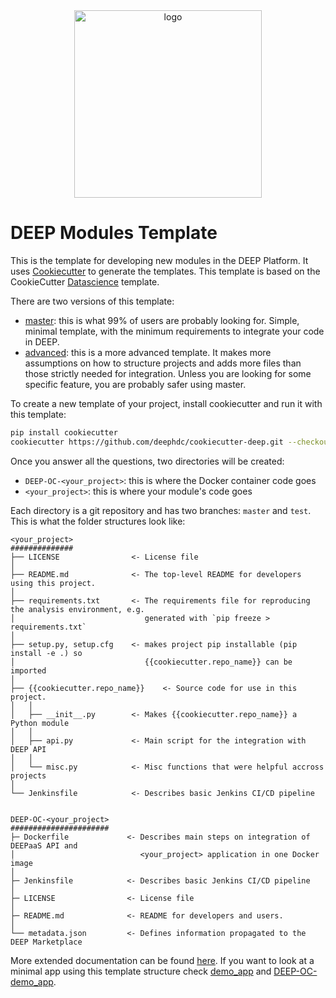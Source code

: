 <div align="center">
<img src="https://marketplace.deep-hybrid-datacloud.eu/images/logo-deep.png" alt="logo" width="300"/>
</div>

# DEEP Modules Template

This is the template for developing new modules in the DEEP Platform. It uses [Cookiecutter](https://cookiecutter.readthedocs.io) to generate the templates. This template is based on the CookieCutter [Datascience](http://drivendata.github.io/cookiecutter-data-science/) template.

There are two versions of this template:
* [master](https://github.com/deephdc/cookiecutter-deep/tree/master): this is what 99% of users are probably looking for. Simple, minimal template, with the minimum requirements to integrate your code in DEEP.
* [advanced](https://github.com/deephdc/cookiecutter-deep/tree/advanced): this is a more advanced template. It makes more assumptions on how to structure projects and adds more files than those strictly needed for integration. Unless you are looking for some specific feature, you are probably safer using master.

To create a new template of your project, install cookiecutter and run it with this template: 
``` bash
pip install cookiecutter
cookiecutter https://github.com/deephdc/cookiecutter-deep.git --checkout master
```

Once you answer all the questions, two directories will be created:
 - `DEEP-OC-<your_project>`: this is where the Docker container code goes
 - `<your_project>`: this is where your module's code goes

Each directory is a git repository and has two branches: `master` and `test`.
This is what the folder structures look like:

```
<your_project>
##############
├── LICENSE                <- License file
│
├── README.md              <- The top-level README for developers using this project.
│
├── requirements.txt       <- The requirements file for reproducing the analysis environment, e.g.
│                             generated with `pip freeze > requirements.txt`
│
├── setup.py, setup.cfg    <- makes project pip installable (pip install -e .) so
│                             {{cookiecutter.repo_name}} can be imported
│
├── {{cookiecutter.repo_name}}    <- Source code for use in this project.
│   │
│   ├── __init__.py        <- Makes {{cookiecutter.repo_name}} a Python module
│   │
│   ├── api.py             <- Main script for the integration with DEEP API
│   │
│   └── misc.py            <- Misc functions that were helpful accross projects
│
└── Jenkinsfile            <- Describes basic Jenkins CI/CD pipeline


DEEP-OC-<your_project>
######################
├─ Dockerfile             <- Describes main steps on integration of DEEPaaS API and
│                            <your_project> application in one Docker image
│
├─ Jenkinsfile            <- Describes basic Jenkins CI/CD pipeline
│
├─ LICENSE                <- License file
│
├─ README.md              <- README for developers and users.
│
└── metadata.json         <- Defines information propagated to the DEEP Marketplace
```

More extended documentation can be found [here](http://docs.deep-hybrid-datacloud.eu/en/latest/user/overview/cookiecutter-template.html). If you want to look at a minimal app using this template structure check [demo_app](https://github.com/deephdc/DEEP-OC-demo_app) and [DEEP-OC-demo_app](https://github.com/deephdc/DEEP-OC-demo_app).
